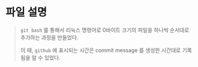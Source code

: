 # 파일 설명
> `git bash` 를 통해서 리눅스 명령어로 0바이트 크기의 파일을 하나씩 순서대로 추가하는 과정을 만들었다.
>
> 이 때, `github` 에 표시되는 시간은 commit message 를 생성한 시간대로 기록됨을 알 수 있었다.

